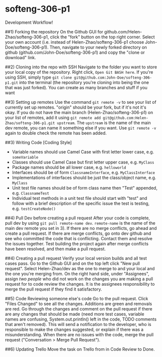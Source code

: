 # softeng-306-p1

Development Workflow!

##1) Forking the repository
On the Github GUI for github.com/Helen-Zhao/softeng-306-p1, click the "fork" button on the top right corner. Select your own account (i.e. instead of Helen-Zhao/softeng-306-p1 choose John-Doe/softeng-306-p1). Then, navigate to your newly forked directory on github (github.com/John-Doe/softeng-306-p1) and copy the "clone or download" link.  

##2) Cloning into the repo with SSH
Navigate to the folder you want to store your local copy of the repository. Right click, `Open Git BASH here`. If you're using SSH, simply type `git clone git@github.com:John-Doe/softeng-306-p1.git` into the terminal (the repository you're cloning into being the one that was just forked). You can create as many branches and stuff if you want

##3) Setting up remotes
Use the command `git remote -v` to see your list of currently set up remotes. "origin" should be your fork, but if it's not it's okay. If you do not have the main branch (Helen-Zhao/softeng-306-p1) on your list of remotes, add it using `git remote add git@github.com:Helen-Zhao/softeng-306-p1.git upstream`. The `upstream` is the name of the main dev remote, you can name it something else if you want. Use `git remote -v` again to double check the remote has been added.

##3) Writing Code [Coding Style]
 - Variable names should use Camel Case with first letter lower case, e.g. `someVariable`
 - Classes should use Camel Case but first letter upper case, e.g. `MyClass`
 - Package names should be all lower case, e.g. `helloworld`
 - Interfaces should be of form `ClassnameInterface`, e.g. `MyClassInterface`
 - Implementations of interfaces should be just the class/object name, e.g. `MyClass`
 - Unit test file names should be of form class name then "Test" appended, e.g. `ClassnameTest`
 - Individual test methods in a unit test file should start with "test" and follow with a brief description of the specific issue the test is testing, e.g. `testCreateNode()`

##4) Pull Dev before creating a pull request
After your code is complete, pull dev by using `git pull remote-name dev`. `remote-name` is the name of the main dev remote you set in 3). If there are no merge conflicts, go ahead and create a pull request. If there are merge conflicts, go onto dev github and see who committed the code that is conflicting. Contact them and resolve the issues together. Test building the project again after merge conflicts have been resolved, and then make a pull request.

##4) Creating a pull request
Verify your local version builds and all test cases pass. Go to the Github GUI and on the top left click "New pull request". Select Helen-Zhao/dev as the one to merge to and your local and the one you're merging from. On the right hand side, under "Assignees", assign *two people* who did not work on the changes you are making a pull request for to code review the changes. It is the assignees responsibility to merge the pull request if they find it satisfactory.

##5) Code Reviewing someone else's code
Go to the pull request. Click "Files Changed" to see all the changes. Additions are green and removals are red. Go through the changes and comment on the pull request if there are any changes that should be made (need more test cases, variable names are confusing, System.out.println() left in the code, TODO comments that aren't removed). This will send a notification to the developer, who is responsible to make the changes suggested, or explain if there was a misunderstanding. When there are no issues with the code, merge the pull request ("Conversation > Merge Pull Request").

##6) Updating Trello
Move the task on Trello from in Code Review to Done.
